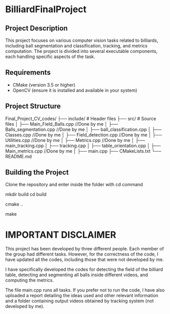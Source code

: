# BilliardFinalProject

## Project Description
This project focuses on various computer vision tasks related to billiards, including ball segmentation and classification, tracking, and metrics computation. The project is divided into several executable components, each handling specific aspects of the task.

## Requirements
- CMake (version 3.5 or higher)
- OpenCV (ensure it is installed and available in your system)

## Project Structure
Final_Project_CV_codes/
├── include/ # Header files
├── src/ # Source files
│ ├── Main_Field_Balls.cpp //Done by me
│ ├── Balls_segmentation.cpp //Done by me
│ ├── ball_classification.cpp
│ ├── Classes.cpp //Done by me
│ ├── Field_detection.cpp //Done by me
│ ├── Utilities.cpp //Done by me
│ ├── Metrics.cpp //Done by me
│ ├── main_tracking.cpp
│ ├── tracking.cpp
│ ├── table_orientation.cpp
│ ├── Main_metrics.cpp //Done by me
│ ├── main.cpp
├── CMakeLists.txt
└── README.md

## Building the Project
Clone the repository and enter inside the folder with cd command

mkdir build
cd build

cmake ..

make

# IMPORTANT DISCLAIMER

This project has been developed by three different people. Each member of the group had different tasks. However, for the correctness of the code, I have updated all the codes, including those that were not developed by me.

I have specifically developed the codes for detecting the field of the billiard table, detecting and segmenting all balls inside different videos, and computing the metrics.

The file main.cpp runs all tasks. If you prefer not to run the code, I have also uploaded a report detailing the ideas used and other relevant information and a folder containing output videos obtained by tracking system (not developed by me).

